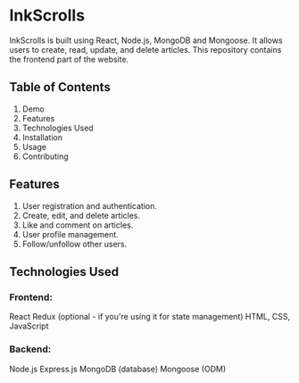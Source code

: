 # InkScrolls

InkScrolls is built using React, Node.js, MongoDB and Mongoose. It allows users to create, read, update, and delete articles. This repository contains the frontend part of the website.

## Table of Contents
1. Demo
2. Features
3. Technologies Used
4. Installation
5. Usage
6. Contributing

## Features
1. User registration and authentication.
2. Create, edit, and delete articles.
3. Like and comment on articles.
4. User profile management.
5. Follow/unfollow other users.
   
## Technologies Used
### Frontend:
React
Redux (optional - if you're using it for state management)
HTML, CSS, JavaScript

### Backend:
Node.js
Express.js
MongoDB (database)
Mongoose (ODM)
